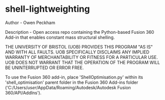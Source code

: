 # shell-lightweighting
Author - Owen Peckham

Description - Open access repo containing the Python-based Fusion 360 Add-in that enables constant mass structural shelling.

THE UNIVERSITY OF BRISTOL (UOB) PROVIDES THIS PROGRAM "AS IS" AND WITH ALL FAULTS. UOB SPECIFICALLY DISCLAIMS ANY IMPLIED WARRANTY OF MERCHANTABILITY OR FITNESS FOR A PARTICULAR USE. UOB DOES NOT WARRANT THAT THE OPERATION OF THE PROGRAM WILL BE UNINTERRUPTED OR ERROR FREE.

To use the Fusion 360 add-in, place 'ShellOptimisation.py' within its 'shell_optimisation' parent folder in the Fusion 360 Add-ins folder ('C:/Users/$user$/AppData/Roaming/Autodesk/Autodesk Fusion 360/API/AddIns').
